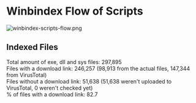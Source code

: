 # Winbindex Flow of Scripts

![winbindex-scripts-flow.png](winbindex-scripts-flow.png)

## Indexed Files

<!--FileStats-->
Total amount of exe, dll and sys files: 297,895  
Files with a download link: 246,257 (98,913 from the actual files, 147,344 from VirusTotal)  
Files without a download link: 51,638 (51,638 weren't uploaded to VirusTotal, 0 weren't checked yet)  
% of files with a download link: 82.7  
<!--/FileStats-->
